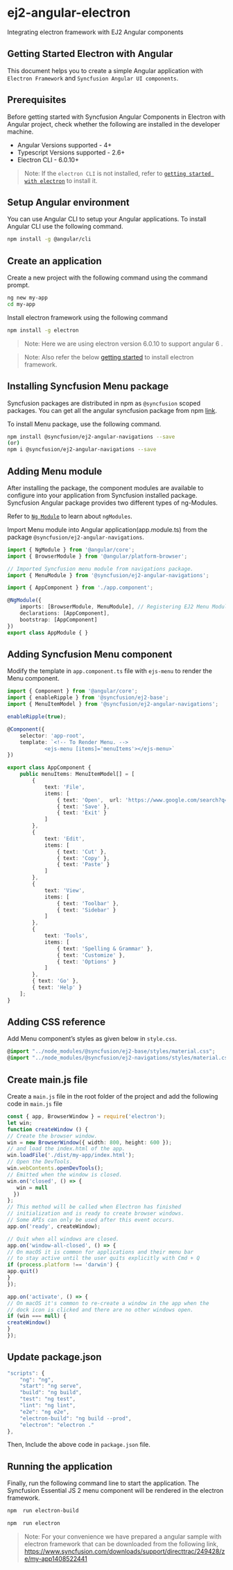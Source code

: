 # ej2-angular-electron
Integrating electron framework with EJ2 Angular components

## Getting Started Electron with Angular

This document helps you to create a simple Angular application with `Electron Framework` and `Syncfusion Angular UI components`.

## Prerequisites

Before getting started with Syncfusion Angular Components in Electron with Angular project, check whether the following are installed in the developer machine. 

* Angular Versions supported - 4+
* Typescript Versions supported - 2.6+
* Electron CLI - 6.0.10+

>Note: If the `electron CLI` is not installed, refer to [`getting started with electron`](https://www.npmjs.com/package/electron-cli) to install it.

## Setup Angular environment

You can use Angular CLI to setup your Angular applications. To install Angular CLI use the following command.

```bash
npm install -g @angular/cli
```

## Create an application

Create a new project with the following command using the command prompt.

```bash
ng new my-app
cd my-app
```

Install electron framework using the following command

```bash
npm install -g electron
```

>Note: Here we are using electron version 6.0.10 to support angular 6 .

>Note: Also refer the below [getting started](https://electronjs.org/docs/tutorial/installation) to install electron framework.

## Installing Syncfusion Menu package

Syncfusion packages are distributed in npm as `@syncfusion` scoped packages. You can get all the angular syncfusion package from npm [link]( https://www.npmjs.com/search?q=%40syncfusion%2Fej2-angular- ).

To install Menu package, use the following command.

```bash
npm install @syncfusion/ej2-angular-navigations --save
(or)
npm i @syncfusion/ej2-angular-navigations --save
```

## Adding Menu module

After installing the package, the component modules are available to configure into your application from Syncfusion installed
package. Syncfusion Angular package provides two different types of ng-Modules.

Refer to [`Ng Module`](https://ej2.syncfusion.com/angular/documentation/common/ng-module.html) to learn about `ngModules`.

Import Menu module into Angular application(app.module.ts) from the package `@syncfusion/ej2-angular-navigations`.


```typescript
import { NgModule } from '@angular/core';
import { BrowserModule } from '@angular/platform-browser';

// Imported Syncfusion menu module from navigations package.
import { MenuModule } from '@syncfusion/ej2-angular-navigations';

import { AppComponent } from './app.component';

@NgModule({
    imports: [BrowserModule, MenuModule], // Registering EJ2 Menu Module.
    declarations: [AppComponent],
    bootstrap: [AppComponent]
})
export class AppModule { }
```

## Adding Syncfusion Menu component

Modify the template in `app.component.ts` file with `ejs-menu` to render the Menu component.

```typescript
import { Component } from '@angular/core';
import { enableRipple } from '@syncfusion/ej2-base';
import { MenuItemModel } from '@syncfusion/ej2-angular-navigations';

enableRipple(true);

@Component({
    selector: 'app-root',
    template: `<!-- To Render Menu. -->
            <ejs-menu [items]='menuItems'></ejs-menu>`
})

export class AppComponent {
    public menuItems: MenuItemModel[] = [
        {
            text: 'File',
            items: [
                { text: 'Open',  url: 'https://www.google.com/search?q=washing+machine' },
                { text: 'Save' },
                { text: 'Exit' }
            ]
        },
        {
            text: 'Edit',
            items: [
                { text: 'Cut' },
                { text: 'Copy' },
                { text: 'Paste' }
            ]
        },
        {
            text: 'View',
            items: [
                { text: 'Toolbar' },
                { text: 'Sidebar' }
            ]
        },
        {
            text: 'Tools',
            items: [
                { text: 'Spelling & Grammar' },
                { text: 'Customize' },
                { text: 'Options' }
            ]
        },
        { text: 'Go' },
        { text: 'Help' }
    ];
}
```

## Adding CSS reference

Add Menu component’s styles as given below in `style.css`.

```typescript
@import "../node_modules/@syncfusion/ej2-base/styles/material.css";
@import "../node_modules/@syncfusion/ej2-navigations/styles/material.css";
```
## Create main.js file

Create a `main.js` file in the root folder of the project and add the following code in `main.js` file

```typescript
const { app, BrowserWindow } = require('electron');
let win;
function createWindow () {     
// Create the browser window.
win = new BrowserWindow({ width: 800, height: 600 });
// and load the index.html of the app. 
win.loadFile('./dist/my-app/index.html');
// Open the DevTools.
win.webContents.openDevTools();
// Emitted when the window is closed.
win.on('closed', () => {       
   win = null     
  })
};      
// This method will be called when Electron has finished   
// initialization and is ready to create browser windows.   
// Some APIs can only be used after this event occurs.   
app.on('ready', createWindow);

// Quit when all windows are closed.
app.on('window-all-closed', () => { 
// On macOS it is common for applications and their menu bar     
// to stay active until the user quits explicitly with Cmd + Q     
if (process.platform !== 'darwin') {
app.quit()
}   
});

app.on('activate', () => {     
// On macOS it's common to re-create a window in the app when the     
// dock icon is clicked and there are no other windows open.     
if (win === null) {
createWindow()
}   
});  
```

## Update package.json

```typescript
"scripts": { 
    "ng": "ng", 
    "start": "ng serve", 
    "build": "ng build", 
    "test": "ng test", 
    "lint": "ng lint", 
    "e2e": "ng e2e", 
    "electron-build": "ng build --prod", 
    "electron": "electron ." 
}, 
```

Then, Include the above code in `package.json` file.

## Running the application

 Finally, run the following command line to start the application. The Syncfusion Essential JS 2 menu component will be rendered in the electron framework. 

 ```bash
npm  run electron-build 
 
npm  run electron 
```
>Note: For your convenience we have prepared a angular sample with electron framework that can be downloaded from the following link,
 https://www.syncfusion.com/downloads/support/directtrac/249428/ze/my-app1408522441 
